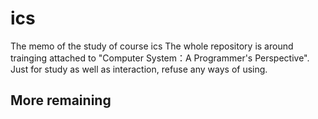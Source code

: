 # ics
The memo of the study of course ics
The whole repository is around trainging attached to "Computer System：A Programmer's Perspective".
Just for study as well as interaction, refuse any ways of using.

## More remaining
